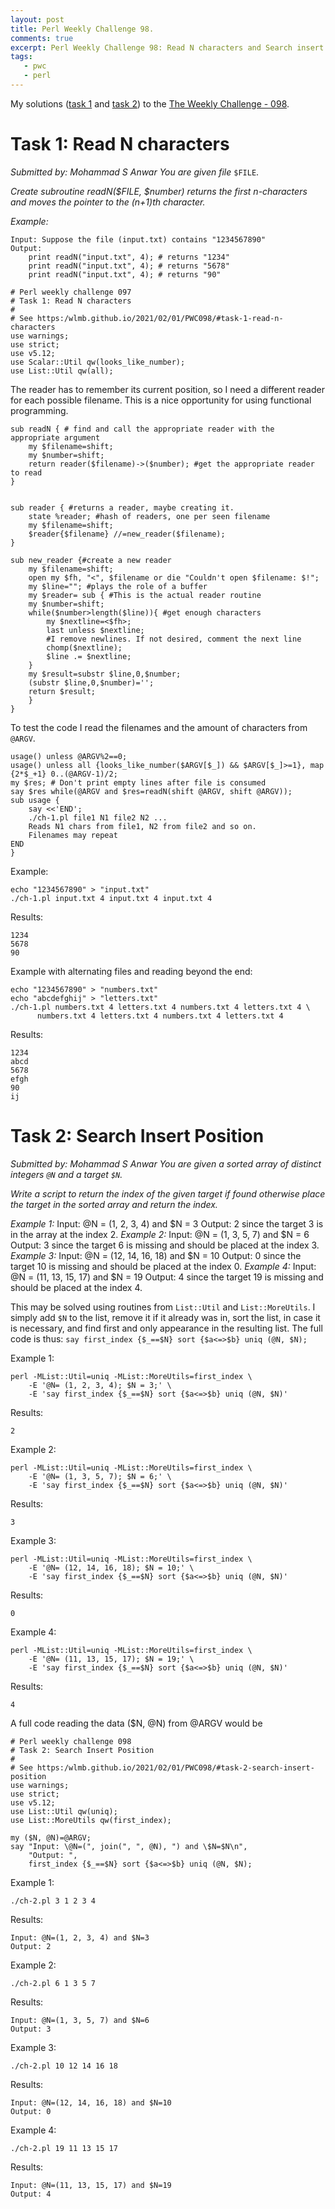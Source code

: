 ```yaml
---
layout: post
title: Perl Weekly Challenge 98.
comments: true
excerpt: Perl Weekly Challenge 98: Read N characters and Search insert position
tags:
   - pwc
   - perl
---
```


My solutions ([task 1](https://github.com/wlmb/perlweeklychallenge-club/blob/master/challenge-098/wlmb/perl/ch-1.pl) and [task 2](https://github.com/wlmb/perlweeklychallenge-club/blob/master/challenge-098/wlmb/perl/ch-2.pl)) to the  [The Weekly Challenge - 098](https://perlweeklychallenge.org/blog/perl-weekly-challenge-098).


# Task 1: Read N characters

*Submitted by: Mohammad S Anwar*
*You are given file* `$FILE`.

*Create subroutine readN($FILE, $number) returns the first*
*n-characters and moves the pointer to the (n+1)th character.*

*Example:*

    Input: Suppose the file (input.txt) contains "1234567890"
    Output:
        print readN("input.txt", 4); # returns "1234"
        print readN("input.txt", 4); # returns "5678"
        print readN("input.txt", 4); # returns "90"

    # Perl weekly challenge 097
    # Task 1: Read N characters
    #
    # See https:/wlmb.github.io/2021/02/01/PWC098/#task-1-read-n-characters
    use warnings;
    use strict;
    use v5.12;
    use Scalar::Util qw(looks_like_number);
    use List::Util qw(all);

The reader has to remember its current position, so I need a different
reader for each possible filename. This is a nice opportunity for
using functional programming.

    sub readN { # find and call the appropriate reader with the appropriate argument
        my $filename=shift;
        my $number=shift;
        return reader($filename)->($number); #get the appropriate reader to read
    }


    sub reader { #returns a reader, maybe creating it.
        state %reader; #hash of readers, one per seen filename
        my $filename=shift;
        $reader{$filename} //=new_reader($filename);
    }

    sub new_reader {#create a new reader
        my $filename=shift;
        open my $fh, "<", $filename or die "Couldn't open $filename: $!";
        my $line=""; #plays the role of a buffer
        my $reader= sub { #This is the actual reader routine
    	my $number=shift;
    	while($number>length($line)){ #get enough characters
    	    my $nextline=<$fh>;
    	    last unless $nextline;
    	    #I remove newlines. If not desired, comment the next line
    	    chomp($nextline);
    	    $line .= $nextline;
    	}
    	my $result=substr $line,0,$number;
    	(substr $line,0,$number)='';
    	return $result;
        }
    }

To test the code I read the filenames and the amount of characters
from `@ARGV`.

    usage() unless @ARGV%2==0;
    usage() unless all {looks_like_number($ARGV[$_]) && $ARGV[$_]>=1}, map {2*$_+1} 0..(@ARGV-1)/2;
    my $res; # Don't print empty lines after file is consumed
    say $res while(@ARGV and $res=readN(shift @ARGV, shift @ARGV));
    sub usage {
        say <<'END';
        ./ch-1.pl file1 N1 file2 N2 ...
        Reads N1 chars from file1, N2 from file2 and so on.
        Filenames may repeat
    END
    }

Example:

    echo "1234567890" > "input.txt"
    ./ch-1.pl input.txt 4 input.txt 4 input.txt 4

Results:

    1234
    5678
    90

Example with alternating files and reading beyond the end:

    echo "1234567890" > "numbers.txt"
    echo "abcdefghij" > "letters.txt"
    ./ch-1.pl numbers.txt 4 letters.txt 4 numbers.txt 4 letters.txt 4 \
    	  numbers.txt 4 letters.txt 4 numbers.txt 4 letters.txt 4

Results:

    1234
    abcd
    5678
    efgh
    90
    ij


# Task 2: Search Insert Position

*Submitted by: Mohammad S Anwar*
*You are given a sorted array of distinct integers `@N` and a target `$N`.*

*Write a script to return the index of the given target if found*
*otherwise place the target in the sorted array and return the index.*

*Example 1:*
Input: @N = (1, 2, 3, 4) and $N = 3
Output: 2 since the target 3 is in the array at the index 2.
*Example 2:*
Input: @N = (1, 3, 5, 7) and $N = 6
Output: 3 since the target 6 is missing and should be placed at the index 3.
*Example 3:*
Input: @N = (12, 14, 16, 18) and $N = 10
Output: 0 since the target 10 is missing and should be placed at the index 0.
*Example 4:*
Input: @N = (11, 13, 15, 17) and $N = 19
Output: 4 since the target 19 is missing and should be placed at the index 4.

This may be solved using routines from `List::Util` and
`List::MoreUtils`. I simply add `$N` to the list, remove it if it
already was in, sort the list, in case it is necessary, and find first
and only appearance in the resulting list. The full code is thus:
`say first_index {$_==$N} sort {$a<=>$b} uniq (@N, $N);`

Example 1:

    perl -MList::Util=uniq -MList::MoreUtils=first_index \
        -E '@N= (1, 2, 3, 4); $N = 3;' \
        -E 'say first_index {$_==$N} sort {$a<=>$b} uniq (@N, $N)'

Results:

    2

Example 2:

    perl -MList::Util=uniq -MList::MoreUtils=first_index \
        -E '@N= (1, 3, 5, 7); $N = 6;' \
        -E 'say first_index {$_==$N} sort {$a<=>$b} uniq (@N, $N)'

Results:

    3

Example 3:

    perl -MList::Util=uniq -MList::MoreUtils=first_index \
        -E '@N= (12, 14, 16, 18); $N = 10;' \
        -E 'say first_index {$_==$N} sort {$a<=>$b} uniq (@N, $N)'

Results:

    0

Example 4:

    perl -MList::Util=uniq -MList::MoreUtils=first_index \
        -E '@N= (11, 13, 15, 17); $N = 19;' \
        -E 'say first_index {$_==$N} sort {$a<=>$b} uniq (@N, $N)'

Results:

    4

A full code reading the data ($N, @N) from @ARGV would be

    # Perl weekly challenge 098
    # Task 2: Search Insert Position
    #
    # See https:/wlmb.github.io/2021/02/01/PWC098/#task-2-search-insert-position
    use warnings;
    use strict;
    use v5.12;
    use List::Util qw(uniq);
    use List::MoreUtils qw(first_index);

    my ($N, @N)=@ARGV;
    say "Input: \@N=(", join(", ", @N), ") and \$N=$N\n",
        "Output: ",
        first_index {$_==$N} sort {$a<=>$b} uniq (@N, $N);

Example 1:

    ./ch-2.pl 3 1 2 3 4

Results:

    Input: @N=(1, 2, 3, 4) and $N=3
    Output: 2

Example 2:

    ./ch-2.pl 6 1 3 5 7

Results:

    Input: @N=(1, 3, 5, 7) and $N=6
    Output: 3

Example 3:

    ./ch-2.pl 10 12 14 16 18

Results:

    Input: @N=(12, 14, 16, 18) and $N=10
    Output: 0

Example 4:

    ./ch-2.pl 19 11 13 15 17

Results:

    Input: @N=(11, 13, 15, 17) and $N=19
    Output: 4
